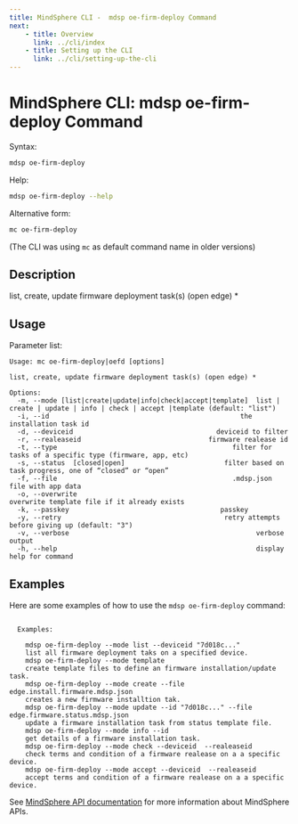 ```yaml
---
title: MindSphere CLI -  mdsp oe-firm-deploy Command
next:
    - title: Overview
      link: ../cli/index
    - title: Setting up the CLI
      link: ../cli/setting-up-the-cli
---
```


# MindSphere CLI: mdsp oe-firm-deploy Command

Syntax:

```bash
mdsp oe-firm-deploy
```

Help:

```bash
mdsp oe-firm-deploy --help
```

Alternative form:

```bash
mc oe-firm-deploy
```

(The CLI was using `mc` as default command name in older versions)

## Description

list, create, update firmware deployment task(s) (open edge) *

## Usage

Parameter list:

```text
Usage: mc oe-firm-deploy|oefd [options]

list, create, update firmware deployment task(s) (open edge) *

Options:
  -m, --mode [list|create|update|info|check|accept|template]  list | create | update | info | check | accept |template (default: "list")
  -i, --id                                                the installation task id
  -d, --deviceid                                    deviceid to filter
  -r, --realeaseid                                firmware realease id
  -t, --type                                            filter for tasks of a specific type (firmware, app, etc)
  -s, --status  [closed|open]                         filter based on task progress, one of “closed” or “open”
  -f, --file                                            .mdsp.json file with app data
  -o, --overwrite                                             overwrite template file if it already exists
  -k, --passkey                                      passkey
  -y, --retry                                         retry attempts before giving up (default: "3")
  -v, --verbose                                               verbose output
  -h, --help                                                  display help for command

```

## Examples

Here are some examples of how to use the `mdsp oe-firm-deploy` command:

```text

  Examples:

    mdsp oe-firm-deploy --mode list --deviceid "7d018c..." 
	list all firmware deployment taks on a specified device.
    mdsp oe-firm-deploy --mode template 
	create template files to define an firmware installation/update task.
    mdsp oe-firm-deploy --mode create --file edge.install.firmware.mdsp.json 
	creates a new firmware installtion tak.
    mdsp oe-firm-deploy --mode update --id "7d018c..." --file edge.firmware.status.mdsp.json 
	update a firmware installation task from status template file.
    mdsp oe-firm-deploy --mode info --id 
	get details of a firmware installation task.
    mdsp oe-firm-deploy --mode check --deviceid  --realeaseid   
	check terms and condition of a firmware realease on a a specific device.
    mdsp oe-firm-deploy --mode accept --deviceid  --realeaseid  
	accept terms and condition of a firmware realease on a a specific device.

```

See [MindSphere API documentation](https://documentation.mindsphere.io/MindSphere/apis/index.html) for more information about MindSphere APIs.